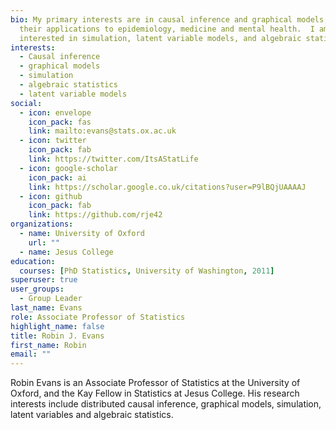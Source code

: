 ```yaml
---
bio: My primary interests are in causal inference and graphical models, and
  their applications to epidemiology, medicine and mental health.  I am also
  interested in simulation, latent variable models, and algebraic statistics.
interests:
  - Causal inference
  - graphical models
  - simulation
  - algebraic statistics
  - latent variable models
social:
  - icon: envelope
    icon_pack: fas
    link: mailto:evans@stats.ox.ac.uk
  - icon: twitter
    icon_pack: fab
    link: https://twitter.com/ItsAStatLife
  - icon: google-scholar
    icon_pack: ai
    link: https://scholar.google.co.uk/citations?user=P9lBQjUAAAAJ
  - icon: github
    icon_pack: fab
    link: https://github.com/rje42
organizations:
  - name: University of Oxford
    url: ""
  - name: Jesus College
education:
  courses: [PhD Statistics, University of Washington, 2011]
superuser: true
user_groups:
  - Group Leader
last_name: Evans
role: Associate Professor of Statistics
highlight_name: false
title: Robin J. Evans
first_name: Robin
email: ""
---
```

Robin Evans is an Associate Professor of Statistics at the University of Oxford, and the Kay Fellow in Statistics at Jesus College. His research interests include distributed causal inference, graphical models, simulation, latent variables and algebraic statistics.
